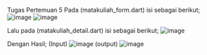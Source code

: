 Tugas Pertemuan 5
Pada (matakuliah_form.dart) isi sebagai berikut;
![image](https://github.com/user-attachments/assets/eec9374a-c27d-4e08-8398-63c564871b67)
![image](https://github.com/user-attachments/assets/2c3825f6-970c-4200-af00-8ef802be0112)

Lalu pada (matakuliah_detail.dart) isi sebagai berikut;
![image](https://github.com/user-attachments/assets/cb35edc5-33cf-49ae-b06c-90c52a61fd8d)

Dengan Hasil;
(Input)
![image](https://github.com/user-attachments/assets/993ebbe2-f5a9-4af1-9944-2656531f5c55)
(output)
![image](https://github.com/user-attachments/assets/2987727f-0aaa-410c-8ae8-b418dadb5823)
